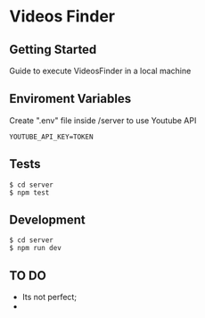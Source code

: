 Videos Finder
===

## Getting Started

Guide to execute VideosFinder in a local machine

## Enviroment Variables

Create ".env" file inside /server to use Youtube API 

```
YOUTUBE_API_KEY=TOKEN
```

## Tests

```
$ cd server
$ npm test
```

## Development

```
$ cd server
$ npm run dev
```

## TO DO 
- Its not perfect;
- 
